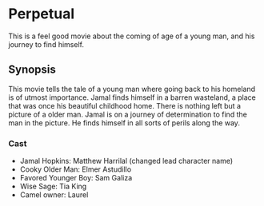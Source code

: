 # Perpetual
This is a feel good movie about the coming of age of a young man, and his journey to find himself.

## Synopsis

This movie tells the tale of a young man where going back to his homeland is of utmost importance. Jamal finds himself in a barren wasteland, a place that was once his beautiful childhood home. There is nothing left but a picture of a older man. Jamal is on a journey of determination to find the man in the picture. He finds himself in all sorts of perils along the way.


### Cast

- Jamal Hopkins: Matthew Harrilal (changed lead character name)
- Cooky Older Man: Elmer Astudillo
- Favored Younger Boy: Sam Galiza
- Wise Sage: Tia King
- Camel owner: Laurel
